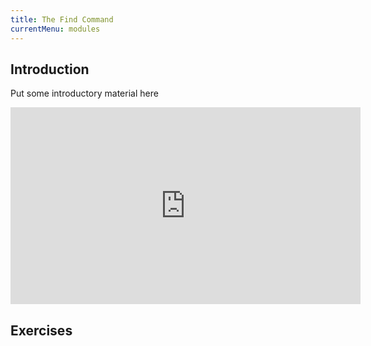 ```yaml
---
title: The Find Command
currentMenu: modules
---
```


## Introduction  

Put some introductory material here

<div class="youtube-wrapper"><iframe width="560" height="315" src="https://www.youtube.com/embed/KCVaNb_zOuw?list=PL-osiE80TeTvGhHkpvfmKWOiIPF8UVy6c" frameborder="0" allowfullscreen></iframe></div>

## Exercises